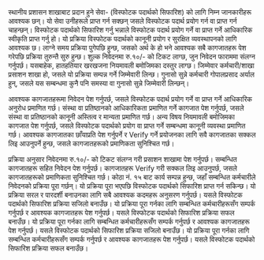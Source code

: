 स्थानीय प्रशासन शाखाबाट प्रदान हुने सेवा- (विस्फोटक पदार्थको सिफारिश) को लागि निम्न जानकारीहरू आवश्यक छन्। यो सेवा उनीहरूले प्राप्त गर्न सक्छन् जसले विस्फोटक पदार्थ प्रयोग गर्न वा प्राप्त गर्न चाहन्छन्। विस्फोटक पदार्थको सिफारिश गर्नु भन्नाले विस्फोटक पदार्थ प्रयोग गर्ने वा प्राप्त गर्ने आधिकारिक स्वीकृति प्राप्त गर्नु हो। यो प्रक्रिया विस्फोटक पदार्थको कानूनी प्रयोग र सुरक्षित व्यवस्थापनको लागि आवश्यक छ। लाग्ने समय प्रक्रिया पुगेपछि हुन्छ, जसको अर्थ के हो भने आवश्यक सबै कागजातहरू पेश गरेपछि प्रक्रिया तुरुन्तै सुरु हुन्छ। शुल्क निवेदनमा रु.१०/- को टिकट लाग्छ, जुन निवेदन फाराममा संलग्न गर्नुपर्छ। यसबाहेक, हातहतियार खरखजना नियमावली बमोजिमका दस्तुर लाग्छ। जिम्मेवार कर्मचारी/शाखा प्रसाशन शाखा हो, जसले यो प्रक्रिया सम्पन्न गर्ने जिम्मेवारी लिन्छ। गुनासो सुन्ने कर्मचारी गोपालप्रसाद अर्याल हुन्, जसले यस सम्बन्धमा कुनै पनि समस्या वा गुनासो सुन्ने जिम्मेवारी लिन्छन्।

आवश्यक कागजातहरूमा निवेदन पेश गर्नुपर्छ, जसले विस्फोटक पदार्थ प्रयोग गर्ने वा प्राप्त गर्ने आधिकारिक अनुरोध प्रमाणित गर्छ। संस्था वा प्रतिष्ठानको आधिकारिकता प्रमाणित गर्ने कागजात पेश गर्नुपर्छ, जसले संस्था वा प्रतिष्ठानको कानूनी अस्तित्व र मान्यता प्रमाणित गर्छ। अन्य विषय नियमावली बमोजिमका कागजात पेश गर्नुपर्छ, जसले विस्फोटक पदार्थको प्रयोग वा प्राप्त गर्ने सम्बन्धमा कानूनी व्यवस्था प्रमाणित गर्छ। आवश्यक कागजातका छाँयाप्रति पेश गर्नुपर्ने र Verify गर्ने प्रयोजनका लागि सवै कागजातका सक्कल लिइ आउनुपर्ने हुन्छ, जसले कागजातहरूको प्रमाणिकता सुनिश्चित गर्छ।

प्रक्रिया अनुसार निवेदनमा रु.१०/- को टिकट संलग्न गरी प्रसाशन शाखामा पेश गर्नुपर्छ। सम्बन्धित कागजातहरू सहित निवेदन पेश गर्नुपर्छ। कागजातहरू Verify गरी सक्कल लिइ आउनुपर्छ, जसले कागजातहरूको प्रमाणिकता सुनिश्चित गर्छ। कोठा नं. १५ बाट कार्य सम्पन्न हुन्छ, जहाँ सम्बन्धित कर्मचारीले निवेदनको प्रक्रिया पूरा गर्छन्। यो प्रक्रिया पूरा भएपछि विस्फोटक पदार्थको सिफारिश प्राप्त गर्न सकिन्छ। यो प्रक्रिया सरल र पारदर्शी बनाउनका लागि सबै आवश्यक कदमहरू अनुसरण गर्नुपर्छ। यसले विस्फोटक पदार्थको सिफारिश प्रक्रिया सजिलो बनाउँछ। यो प्रक्रिया पूरा गर्नका लागि सम्बन्धित कर्मचारीहरूसँग सम्पर्क गर्नुपर्छ र आवश्यक कागजातहरू पेश गर्नुपर्छ। यसले विस्फोटक पदार्थको सिफारिश प्रक्रिया सफल बनाउँछ। यो प्रक्रिया पूरा गर्नका लागि सम्बन्धित कर्मचारीहरूसँग सम्पर्क गर्नुपर्छ र आवश्यक कागजातहरू पेश गर्नुपर्छ। यसले विस्फोटक पदार्थको सिफारिश प्रक्रिया सजिलो बनाउँछ। यो प्रक्रिया पूरा गर्नका लागि सम्बन्धित कर्मचारीहरूसँग सम्पर्क गर्नुपर्छ र आवश्यक कागजातहरू पेश गर्नुपर्छ। यसले विस्फोटक पदार्थको सिफारिश प्रक्रिया सफल बनाउँछ।
